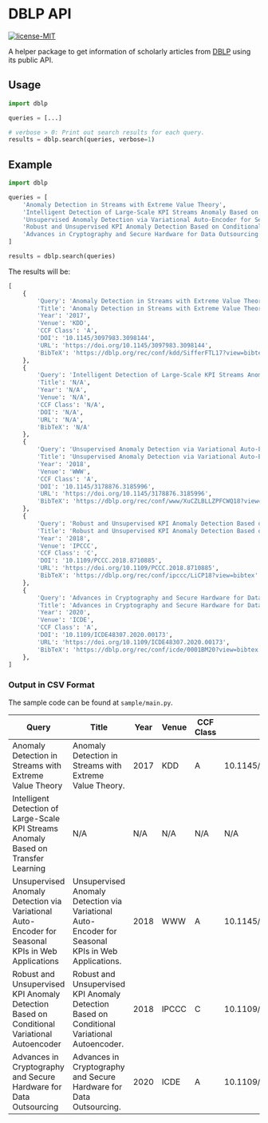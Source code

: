 # DBLP API

[![license-MIT](https://img.shields.io/badge/license-MIT-green)](https://github.com/AlumiK/paper-scraper/blob/main/LICENSE)

A helper package to get information of scholarly articles from [DBLP](https://dblp.uni-trier.de/) using its public API.

## Usage

```python
import dblp

queries = [...]

# verbose > 0: Print out search results for each query.
results = dblp.search(queries, verbose=1)
```

## Example

```python
import dblp

queries = [
    'Anomaly Detection in Streams with Extreme Value Theory',
    'Intelligent Detection of Large-Scale KPI Streams Anomaly Based on Transfer Learning',
    'Unsupervised Anomaly Detection via Variational Auto-Encoder for Seasonal KPIs in Web Applications',
    'Robust and Unsupervised KPI Anomaly Detection Based on Conditional Variational Autoencoder',
    'Advances in Cryptography and Secure Hardware for Data Outsourcing',
]

results = dblp.search(queries)
```

The results will be:

```python
[
    {
        'Query': 'Anomaly Detection in Streams with Extreme Value Theory',
        'Title': 'Anomaly Detection in Streams with Extreme Value Theory.',
        'Year': '2017',
        'Venue': 'KDD',
        'CCF Class': 'A',
        'DOI': '10.1145/3097983.3098144',
        'URL': 'https://doi.org/10.1145/3097983.3098144',
        'BibTeX': 'https://dblp.org/rec/conf/kdd/SifferFTL17?view=bibtex'
    },
    {
        'Query': 'Intelligent Detection of Large-Scale KPI Streams Anomaly Based on Transfer Learning',
        'Title': 'N/A',
        'Year': 'N/A',
        'Venue': 'N/A',
        'CCF Class': 'N/A',
        'DOI': 'N/A',
        'URL': 'N/A',
        'BibTeX': 'N/A'
    },
    {
        'Query': 'Unsupervised Anomaly Detection via Variational Auto-Encoder for Seasonal KPIs in Web Applications',
        'Title': 'Unsupervised Anomaly Detection via Variational Auto-Encoder for Seasonal KPIs in Web Applications.',
        'Year': '2018',
        'Venue': 'WWW',
        'CCF Class': 'A',
        'DOI': '10.1145/3178876.3185996',
        'URL': 'https://doi.org/10.1145/3178876.3185996',
        'BibTeX': 'https://dblp.org/rec/conf/www/XuCZLBLLZPFCWQ18?view=bibtex'
    },
    {
        'Query': 'Robust and Unsupervised KPI Anomaly Detection Based on Conditional Variational Autoencoder',
        'Title': 'Robust and Unsupervised KPI Anomaly Detection Based on Conditional Variational Autoencoder.',
        'Year': '2018',
        'Venue': 'IPCCC',
        'CCF Class': 'C',
        'DOI': '10.1109/PCCC.2018.8710885',
        'URL': 'https://doi.org/10.1109/PCCC.2018.8710885',
        'BibTeX': 'https://dblp.org/rec/conf/ipccc/LiCP18?view=bibtex'
    },
    {
        'Query': 'Advances in Cryptography and Secure Hardware for Data Outsourcing',
        'Title': 'Advances in Cryptography and Secure Hardware for Data Outsourcing.',
        'Year': '2020',
        'Venue': 'ICDE',
        'CCF Class': 'A',
        'DOI': '10.1109/ICDE48307.2020.00173',
        'URL': 'https://doi.org/10.1109/ICDE48307.2020.00173',
        'BibTeX': 'https://dblp.org/rec/conf/icde/0001BM20?view=bibtex'
    },
]
```

### Output in CSV Format

The sample code can be found at `sample/main.py`.

| Query | Title | Year | Venue | CCF Class | DOI | URL | BibTeX |
| - | - | - | - | - | - | - | - |
| Anomaly Detection in Streams with Extreme Value Theory | Anomaly Detection in Streams with Extreme Value Theory. | 2017 | KDD | A | 10.1145/3097983.3098144 | https://doi.org/10.1145/3097983.3098144 | https://dblp.org/rec/conf/kdd/SifferFTL17?view=bibtex |
| Intelligent Detection of Large-Scale KPI Streams Anomaly Based on Transfer Learning | N/A | N/A | N/A | N/A | N/A | N/A | N/A |
| Unsupervised Anomaly Detection via Variational Auto-Encoder for Seasonal KPIs in Web Applications | Unsupervised Anomaly Detection via Variational Auto-Encoder for Seasonal KPIs in Web Applications. | 2018 | WWW | A | 10.1145/3178876.3185996 | https://doi.org/10.1145/3178876.3185996 | https://dblp.org/rec/conf/www/XuCZLBLLZPFCWQ18?view=bibtex |
| Robust and Unsupervised KPI Anomaly Detection Based on Conditional Variational Autoencoder | Robust and Unsupervised KPI Anomaly Detection Based on Conditional Variational Autoencoder. | 2018 | IPCCC | C | 10.1109/PCCC.2018.8710885 | https://doi.org/10.1109/PCCC.2018.8710885 | https://dblp.org/rec/conf/ipccc/LiCP18?view=bibtex |
| Advances in Cryptography and Secure Hardware for Data Outsourcing | Advances in Cryptography and Secure Hardware for Data Outsourcing. | 2020 | ICDE | A | 10.1109/ICDE48307.2020.00173 | https://doi.org/10.1109/ICDE48307.2020.00173 | https://dblp.org/rec/conf/icde/0001BM20?view=bibtex |
